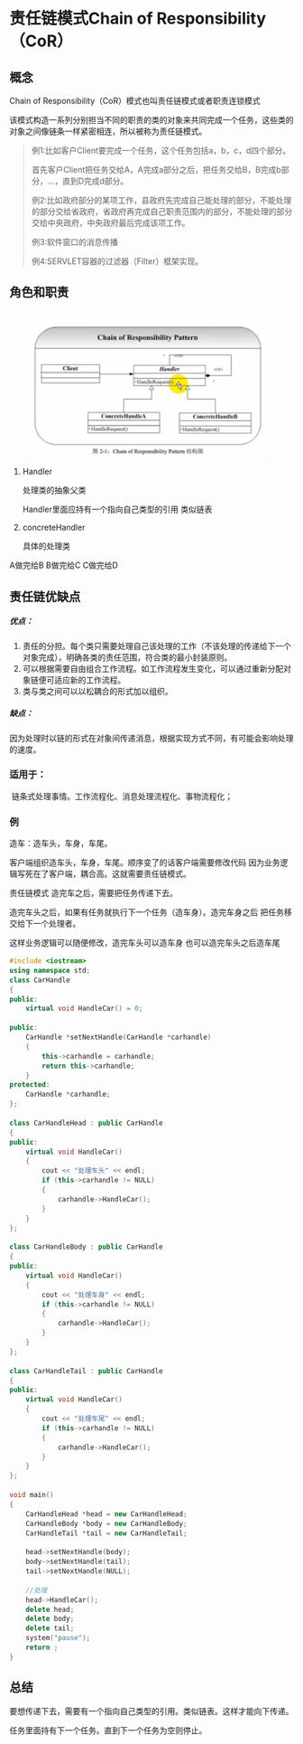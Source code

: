 # 责任链模式Chain of Responsibility（CoR）

## 概念

Chain of Responsibility（CoR）模式也叫责任链模式或者职责连锁模式

该模式构造一系列分别担当不同的职责的类的对象来共同完成一个任务，这些类的对象之间像链条一样紧密相连，所以被称为责任链模式。

>例1:比如客户Client要完成一个任务，这个任务包括a，b，c，d四个部分。
>
>首先客户Client把任务交给A，A完成a部分之后，把任务交给B，B完成b部分，...，直到D完成d部分。
>
>例2:比如政府部分的某项工作，县政府先完成自己能处理的部分，不能处理的部分交给省政府，省政府再完成自己职责范围内的部分，不能处理的部分交给中央政府，中央政府最后完成该项工作。
>
>例3:软件窗口的消息传播
>
>例4:SERVLET容器的过滤器（Filter）框架实现。

## 角色和职责

![image-20200510224022702](assets/image-20200510224022702.png)

1. Handler

   处理类的抽象父类

   Handler里面应持有一个指向自己类型的引用    类似链表

2. concreteHandler

   具体的处理类

A做完给B
B做完给C
C做完给D

## 责任链优缺点

##### 优点：

1. 责任的分担。每个类只需要处理自己该处理的工作（不该处理的传递给下一个对象完成），明确各类的责任范围，符合类的最小封装原则。
2. 可以根据需要自由组合工作流程。如工作流程发生变化，可以通过重新分配对象链便可适应新的工作流程。
3. 类与类之间可以以松耦合的形式加以组织。

##### 缺点：

因为处理时以链的形式在对象间传递消息，根据实现方式不同，有可能会影响处理的速度。

### 适用于：

​	链条式处理事情。工作流程化、消息处理流程化、事物流程化；

### 例

造车：造车头，车身，车尾。

客户端组织造车头，车身，车尾。顺序变了的话客户端需要修改代码 因为业务逻辑写死在了客户端，耦合高。这就需要责任链模式。

责任链模式 造完车之后，需要把任务传递下去。

造完车头之后，如果有任务就执行下一个任务（造车身）。造完车身之后 把任务移交给下一个处理者。

这样业务逻辑可以随便修改，造完车头可以造车身 也可以造完车头之后造车尾

```c++
#include <iostream>
using namespace std;
class CarHandle
{
public:
	virtual void HandleCar() = 0;
	
public:
	CarHandle *setNextHandle(CarHandle *carhandle)
	{
		this->carhandle = carhandle;
		return this->carhandle;
	}
protected:
	CarHandle *carhandle;
};

class CarHandleHead : public CarHandle
{
public:
	virtual void HandleCar()
	{
		cout << "处理车头" << endl;
		if (this->carhandle != NULL)
		{
			carhandle->HandleCar();
		}
	}
};

class CarHandleBody : public CarHandle
{
public:
	virtual void HandleCar()
	{
		cout << "处理车身" << endl;
		if (this->carhandle != NULL)
		{
			carhandle->HandleCar();
		}
	}
};

class CarHandleTail : public CarHandle
{
public:
	virtual void HandleCar()
	{
		cout << "处理车尾" << endl;
		if (this->carhandle != NULL)
		{
			carhandle->HandleCar();
		}
	}
};

void main()
{
	CarHandleHead *head = new CarHandleHead;
	CarHandleBody *body = new CarHandleBody;
	CarHandleTail *tail = new CarHandleTail;

	head->setNextHandle(body);
	body->setNextHandle(tail);
	tail->setNextHandle(NULL);

	//处理
	head->HandleCar();
	delete head;
	delete body;
	delete tail;
	system("pause");
	return ;
}
```

## 总结

要想传递下去，需要有一个指向自己类型的引用。类似链表。这样才能向下传递。

任务里面持有下一个任务。直到下一个任务为空则停止。